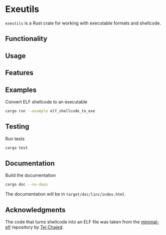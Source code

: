 # Exeutils
`exeutils` is a Rust crate for working with executable formats and shellcode.

## Functionality


## Usage


## Features

## Examples
Convert ELF shellcode to an executable
```bash
cargo run --example elf_shellcode_to_exe
```

## Testing
Run tests
```bash
cargo test
```

## Documentation
Build the documentation
```bash
cargo doc --no-deps
```

The documentation will be in `target/doc/linc/index.html`.

## Acknowledgments
The code that turns shellcode into an ELF file was taken from the [minimal-elf](https://github.com/tchajed/minimal-elf) repository by [Tej Chajed](https://www.chajed.io).